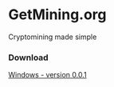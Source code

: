 # GetMining.org

Cryptomining made simple

### Download

[Windows - version 0.0.1](https://github.com/YamatoHeavyIndustries/getmining.org/releases)

